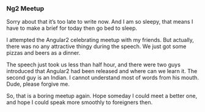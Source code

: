 ### Ng2 Meetup
Sorry about that it’s too late to write now. And I am so sleepy, that means I have to make a brief for today then go bed to sleep.

I attempted the Angular2 celebrating meetup with my friends. But actually, there was no any attractive thingy during the speech. We just got some pizzas and beers as a dinner.

The speech just took us less than half hour, and there were two guys introduced that Angular2 had been released and where can we learn it. The second guy is an Indian. I cannot understand most of words from his mouth. Dude, please forgive me.

So, that is a boring meetup again. Hope someday I could meet a better one, and hope I could speak more smoothly to foreigners then.
